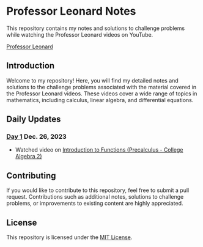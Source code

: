 # Professor Leonard Notes

This repository contains my notes and solutions to challenge problems while watching the Professor Leonard videos on YouTube.

[Professor Leonard](https://www.youtube.com/@ProfessorLeonard)


## Introduction

Welcome to my repository! Here, you will find my detailed notes and solutions to the challenge problems associated with the material covered in the Professor Leonard videos. These videos cover a wide range of topics in mathematics, including calculus, linear algebra, and differential equations.

## Daily Updates

### [Day 1](/path/to/day1.md) Dec. 26, 2023 
- Watched video on [Introduction to Functions (Precalculus - College Algebra 2)](https://youtu.be/FkUEsP9efFg?si=-CqrPY1XuoAFuWqZ)


<!-- ### [Day 2](/path/to/day2.md)
- Watched video on Limits and Continuity
- Completed challenge problem on evaluating limits

### [Day 3](/path/to/day3.md)
- Watched video on Derivatives
- Completed challenge problem on finding tangent lines

... -->


## Contributing

If you would like to contribute to this repository, feel free to submit a pull request. Contributions such as additional notes, solutions to challenge problems, or improvements to existing content are highly appreciated.

## License

This repository is licensed under the [MIT License](LICENSE).


